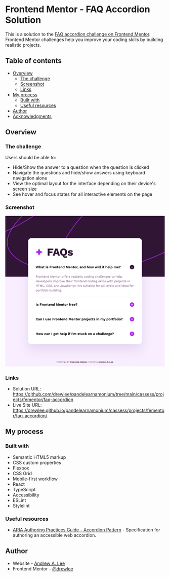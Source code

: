 # Frontend Mentor - FAQ Accordion Solution

This is a solution to the [FAQ accordion challenge on Frontend Mentor](https://www.frontendmentor.io/challenges/faq-accordion-wyfFdeBwBz). Frontend Mentor challenges help you improve your coding skills by building realistic projects.

## Table of contents

- [Overview](#overview)
  - [The challenge](#the-challenge)
  - [Screenshot](#screenshot)
  - [Links](#links)
- [My process](#my-process)
  - [Built with](#built-with)
  - [Useful resources](#useful-resources)
- [Author](#author)
- [Acknowledgments](#acknowledgments)

## Overview

### The challenge

Users should be able to:

- Hide/Show the answer to a question when the question is clicked
- Navigate the questions and hide/show answers using keyboard navigation alone
- View the optimal layout for the interface depending on their device's screen size
- See hover and focus states for all interactive elements on the page

### Screenshot

![FAQ Accordion solution screenshot](./screenshot.png)

### Links

- Solution URL: https://github.com/drewlee/pandelearnamonium/tree/main/cassess/projects/fementor/faq-accordion
- Live Site URL: https://drewlee.github.io/pandelearnamonium/cassess/projects/fementor/faq-accordion/

## My process

### Built with

- Semantic HTML5 markup
- CSS custom properties
- Flexbox
- CSS Grid
- Mobile-first workflow
- React
- TypeScript
- Accessibility
- ESLint
- Stylelint

### Useful resources

- [ARIA Authoring Practices Guide - Accordion Pattern](https://www.w3.org/WAI/ARIA/apg/patterns/accordion/) - Specification for authoring an accessible web accordion.

## Author

- Website - [Andrew A. Lee](https://github.com/drewlee)
- Frontend Mentor - [@drewlee](https://www.frontendmentor.io/profile/drewlee)
